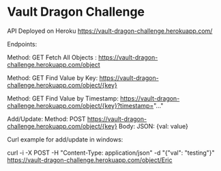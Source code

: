 # Vault Dragon Challenge

API Deployed on Heroku
https://vault-dragon-challenge.herokuapp.com/

Endpoints:

Method: GET
Fetch All Objects : https://vault-dragon-challenge.herokuapp.com/object

Method: GET
Find Value by Key: https://vault-dragon-challenge.herokuapp.com/object/{key}

Method: GET
Find Value by Timestamp: https://vault-dragon-challenge.herokuapp.com/object/{key}?timestamp="..."

Add/Update:
Method: POST
https://vault-dragon-challenge.herokuapp.com/object/{key}
Body: JSON: {val: value}

Curl example for add/update in windows:

curl -i -X POST -H "Content-Type: application/json" -d "{\"val\": \"testing\"}" https://vault-dragon-challenge.herokuapp.com/object/Eric

